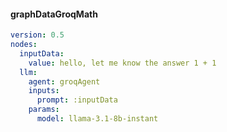 #### graphDataGroqMath
```yaml
version: 0.5
nodes:
  inputData:
    value: hello, let me know the answer 1 + 1
  llm:
    agent: groqAgent
    inputs:
      prompt: :inputData
    params:
      model: llama-3.1-8b-instant

```

